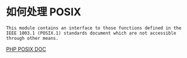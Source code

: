 # 如何处理 POSIX

```$xslt
This module contains an interface to those functions defined in the IEEE 1003.1 (POSIX.1) standards document which are not accessible through other means.
```

[PHP POSIX DOC](http://php.net/manual/zh/book.posix.php)